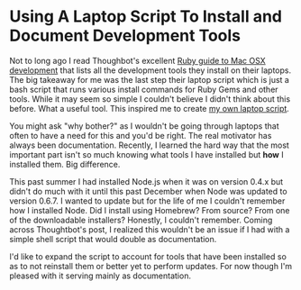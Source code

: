 # Using A Laptop Script To Install and Document Development Tools

Not to long ago I read Thoughbot's excellent [Ruby guide to Mac OSX development](http://robots.thoughtbot.com/post/8700977975/2011-rubyists-guide-to-a-mac-os-x-development) that lists all the development tools they install on their laptops. The big takeaway for me was the last step their laptop script which is just a bash script that runs various install commands for Ruby Gems and other tools. While it may seem so simple I couldn't believe I didn't think about this before. What a useful tool. This inspired me to create [my own laptop script](https://github.com/javierjulio/laptop).

You might ask "why bother?" as I wouldn't be going through laptops that often to have a need for this and you'd be right. The real motivator has always been documentation. Recently, I learned the hard way that the most important part isn't so much knowing what tools I have installed but **how** I installed them. Big difference.

This past summer I had installed Node.js when it was on version 0.4.x but didn't do much with it until this past December when Node was updated to version 0.6.7. I wanted to update but for the life of me I couldn't remember how I installed Node. Did I install using Homebrew? From source? From one of the downloadable installers? Honestly, I couldn't remember. Coming across Thoughtbot's post, I realized this wouldn't be an issue if I had with a simple shell script that would double as documentation.

I'd like to expand the script to account for tools that have been installed so as to not reinstall them or better yet to perform updates. For now though I'm pleased with it serving mainly as documentation.